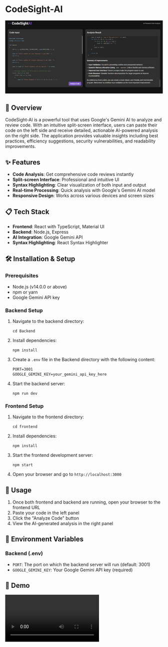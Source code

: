 # CodeSight-AI

![alt text](image.png)

## 🚀 Overview

CodeSight-AI is a powerful tool that uses Google's Gemini AI to analyze and review code. With an intuitive split-screen interface, users can paste their code on the left side and receive detailed, actionable AI-powered analysis on the right side. The application provides valuable insights including best practices, efficiency suggestions, security vulnerabilities, and readability improvements.

## ✨ Features

- **Code Analysis**: Get comprehensive code reviews instantly
- **Split-screen Interface**: Professional and intuitive UI
- **Syntax Highlighting**: Clear visualization of both input and output
- **Real-time Processing**: Quick analysis with Google's Gemini AI model
- **Responsive Design**: Works across various devices and screen sizes

## 📋 Tech Stack

- **Frontend**: React with TypeScript, Material UI
- **Backend**: Node.js, Express
- **AI Integration**: Google Gemini API
- **Syntax Highlighting**: React Syntax Highlighter

## 🛠️ Installation & Setup

### Prerequisites

- Node.js (v14.0.0 or above)
- npm or yarn
- Google Gemini API key

### Backend Setup

1. Navigate to the backend directory:

   ```
   cd Backend
   ```

2. Install dependencies:

   ```
   npm install
   ```

3. Create a `.env` file in the Backend directory with the following content:

   ```
   PORT=3001
   GOOGLE_GEMINI_KEY=your_gemini_api_key_here
   ```

4. Start the backend server:
   ```
   npm run dev
   ```

### Frontend Setup

1. Navigate to the frontend directory:

   ```
   cd frontend
   ```

2. Install dependencies:

   ```
   npm install
   ```

3. Start the frontend development server:

   ```
   npm start
   ```

4. Open your browser and go to `http://localhost:3000`

## 🔧 Usage

1. Once both frontend and backend are running, open your browser to the frontend URL
2. Paste your code in the left panel
3. Click the "Analyze Code" button
4. View the AI-generated analysis in the right panel

## 📝 Environment Variables

### Backend (.env)

- `PORT`: The port on which the backend server will run (default: 3001)
- `GOOGLE_GEMINI_KEY`: Your Google Gemini API key (required)

## 🎥 Demo

<video controls src="CodeSightAI.mp4" title="Title"></video>

